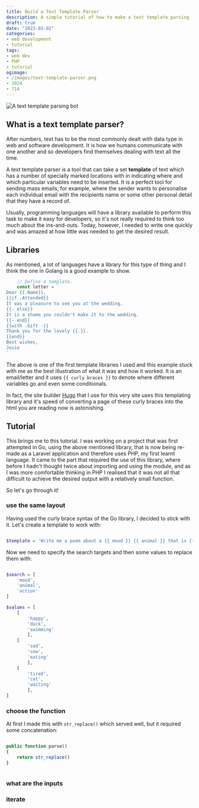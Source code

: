 ```yaml
---
title: Build a Text Template Parser
description: A simple tutorial of how to make a text template parsing 
draft: true
date: "2023-03-02"
categories:
- web development
- tutorial
tags:
- web dev
- PHP
- tutorial
ogimage:
- /images/text-template-parser.png
- 1024
- 714
---
```


![A text template parsing bot](/images/text-template-parser.png)

## What is a text template parser?

After numbers, text has to be the most commonly dealt with data type in web and software development. It is how we humans communicate with one another and so developers find themselves dealing with text all the time.

A text template parser is a tool that can take a set **template** of text which has a number of specially marked locations with in indicating where and which particular variables need to be inserted. It is a perfect tool for sending mass emails, for example, where the sender wants to personalise each individual email with the recipients name or some other personal detail that they have a record of.

Usually, programming languages will have a library available to perform this task to make it easy for developers, so it's not really required to think too much about the ins-and-outs. Today, however, I needed to write one quickly and was amazed at how little was needed to get the desired result.

## Libraries

As mentioned, a lot of languages have a library for this type of thing and I think the one in Golang is a good example to show.

```go
    // Define a template.
    const letter = `
Dear {{.Name}},
{{if .Attended}}
It was a pleasure to see you at the wedding.
{{- else}}
It is a shame you couldn't make it to the wedding.
{{- end}}
{{with .Gift -}}
Thank you for the lovely {{.}}.
{{end}}
Best wishes,
Josie
`
```

The above is one of the first template libraries I used and this example stuck with me as the best illustration of what it was and how it worked. It is an email/letter and it uses `{{ curly braces }}` to denote where different variables go and even some conditionals.

In fact, the site builder [Hugo](https://gohugo.io) that I use for this very site uses this templating library and it's speed of converting a page of these curly braces into the html you are reading now is astonishing.

## Tutorial

This brings me to this tutorial. I was working on a project that was first attempted in Go, using the above mentioned library, that is now being re-made as a Laravel application and therefore uses PHP, my first learnt language. It came to the part that required the use of this library, where before I hadn't thought twice about importing and using the module, and as I was more comfortable thinking in PHP I realised that it was not all that difficult to achieve the desired output with a relatively small function.

So let's go through it!

### use the same layout

Having used the curly brace syntax of the Go library, I decided to stick with it. Let's create a template to work with:

```php

$template = 'Write me a poem about a {{ mood }} {{ animal }} that is {{ action }}'

```

Now we need to specify the search targets and then some values to replace them with:

```php

$search = [
    'mood',
    'animal',
    'action'
]

$values = [
    [
        'happy',
        'duck',
        'swimming'
        ],
    [
        'sad',
        'cow',
        'eating'
        ],
    [
        'tired',
        'cat',
        'waiting'
        ],
]

```

### choose the function

At first I made this with `str_replace()` which served well, but it required some concatenation:

```php

public function parse() 
{
    return str_replace()
}



```

### what are the inputs



### iterate